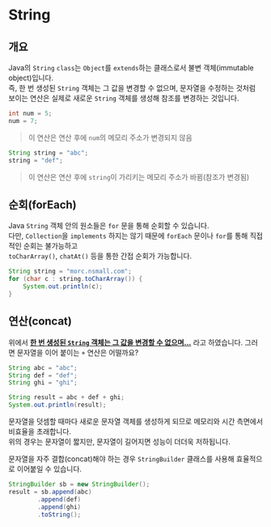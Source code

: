 # String

## 개요
Java의 `String` `class`는 `Object`를 `extends`하는 클래스로서 불변 객체(immutable object)입니다.  
즉, 한 번 생성된 `String` 객체는 그 값을 변경할 수 없으며, 문자열을 수정하는 것처럼 보이는 연산은 실제로 새로운 `String` 객체를 생성해 참조를 변경하는 것입니다.
```java
int num = 5;
num = 7;
```
> 이 연산은 연산 후에 `num`의 메모리 주소가 변경되지 않음

```java
String string = "abc";
string = "def";
```
> 이 연산은 연산 후에 `string`이 가리키는 메모리 주소가 바뀜(참조가 변경됨)

## 순회(forEach)
Java `String` 객체 안의 원소들은 `for` 문을 통해 순회할 수 있습니다.  
다만, `Collection`을 `implements` 하지는 않기 때문에 `forEach` 문이나 `for`를 통해 직접적인 순회는 불가능하고  
`toCharArray()`, `chatAt()` 등을 통한 간접 순회가 가능합니다.
```java
String string = "morc.nsmall.com";
for (char c : string.toCharArray()) {
    System.out.println(c);
}
```

## 연산(concat)
위에서 [**한 번 생성된 `String` 객체는 그 값을 변경할 수 없으며...**](#개요) 라고 하였습니다. 그러면 문자열을 이어 붙이는 `+` 연산은 어떨까요?
```java
String abc = "abc";
String def = "def";
String ghi = "ghi";

String result = abc + def + ghi;
System.out.println(result);
```

문자열을 덧셈할 때마다 새로운 문자열 객체를 생성하게 되므로 메모리와 시간 측면에서 비효율을 초래합니다.  
위의 경우는 문자열이 짧지만, 문자열이 길어지면 성능이 더더욱 저하됩니다.

문자열을 자주 결합(concat)해야 하는 경우 `StringBuilder` 클래스를 사용해 효율적으로 이어붙일 수 있습니다.
```java
StringBuilder sb = new StringBuilder();
result = sb.append(abc)
        .append(def)
        .append(ghi)
        .toString();
```